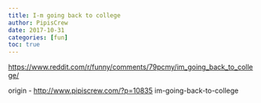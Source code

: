 ```yaml
---
title: I-m going back to college
author: PipisCrew
date: 2017-10-31
categories: [fun]
toc: true
---
```


https://www.reddit.com/r/funny/comments/79pcmy/im_going_back_to_college/

origin - http://www.pipiscrew.com/?p=10835 im-going-back-to-college